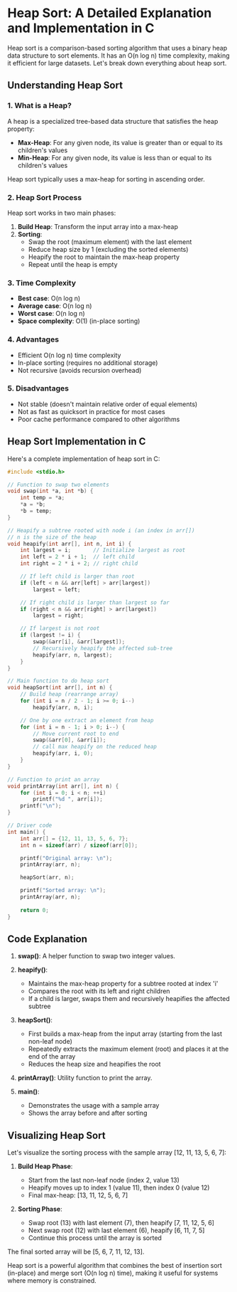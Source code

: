 # Heap Sort: A Detailed Explanation and Implementation in C

Heap sort is a comparison-based sorting algorithm that uses a binary heap data structure to sort elements. It has an O(n log n) time complexity, making it efficient for large datasets. Let's break down everything about heap sort.

## Understanding Heap Sort

### 1. What is a Heap?
A heap is a specialized tree-based data structure that satisfies the heap property:
- **Max-Heap**: For any given node, its value is greater than or equal to its children's values
- **Min-Heap**: For any given node, its value is less than or equal to its children's values

Heap sort typically uses a max-heap for sorting in ascending order.

### 2. Heap Sort Process
Heap sort works in two main phases:
1. **Build Heap**: Transform the input array into a max-heap
2. **Sorting**:
   - Swap the root (maximum element) with the last element
   - Reduce heap size by 1 (excluding the sorted elements)
   - Heapify the root to maintain the max-heap property
   - Repeat until the heap is empty

### 3. Time Complexity
- **Best case**: O(n log n)
- **Average case**: O(n log n)
- **Worst case**: O(n log n)
- **Space complexity**: O(1) (in-place sorting)

### 4. Advantages
- Efficient O(n log n) time complexity
- In-place sorting (requires no additional storage)
- Not recursive (avoids recursion overhead)

### 5. Disadvantages
- Not stable (doesn't maintain relative order of equal elements)
- Not as fast as quicksort in practice for most cases
- Poor cache performance compared to other algorithms

## Heap Sort Implementation in C

Here's a complete implementation of heap sort in C:

```c
#include <stdio.h>

// Function to swap two elements
void swap(int *a, int *b) {
    int temp = *a;
    *a = *b;
    *b = temp;
}

// Heapify a subtree rooted with node i (an index in arr[])
// n is the size of the heap
void heapify(int arr[], int n, int i) {
    int largest = i;       // Initialize largest as root
    int left = 2 * i + 1;  // left child
    int right = 2 * i + 2; // right child

    // If left child is larger than root
    if (left < n && arr[left] > arr[largest])
        largest = left;

    // If right child is larger than largest so far
    if (right < n && arr[right] > arr[largest])
        largest = right;

    // If largest is not root
    if (largest != i) {
        swap(&arr[i], &arr[largest]);
        // Recursively heapify the affected sub-tree
        heapify(arr, n, largest);
    }
}

// Main function to do heap sort
void heapSort(int arr[], int n) {
    // Build heap (rearrange array)
    for (int i = n / 2 - 1; i >= 0; i--)
        heapify(arr, n, i);

    // One by one extract an element from heap
    for (int i = n - 1; i > 0; i--) {
        // Move current root to end
        swap(&arr[0], &arr[i]);
        // call max heapify on the reduced heap
        heapify(arr, i, 0);
    }
}

// Function to print an array
void printArray(int arr[], int n) {
    for (int i = 0; i < n; ++i)
        printf("%d ", arr[i]);
    printf("\n");
}

// Driver code
int main() {
    int arr[] = {12, 11, 13, 5, 6, 7};
    int n = sizeof(arr) / sizeof(arr[0]);

    printf("Original array: \n");
    printArray(arr, n);

    heapSort(arr, n);

    printf("Sorted array: \n");
    printArray(arr, n);
    
    return 0;
}
```

## Code Explanation

1. **swap()**: A helper function to swap two integer values.

2. **heapify()**: 
   - Maintains the max-heap property for a subtree rooted at index 'i'
   - Compares the root with its left and right children
   - If a child is larger, swaps them and recursively heapifies the affected subtree

3. **heapSort()**:
   - First builds a max-heap from the input array (starting from the last non-leaf node)
   - Repeatedly extracts the maximum element (root) and places it at the end of the array
   - Reduces the heap size and heapifies the root

4. **printArray()**: Utility function to print the array.

5. **main()**: 
   - Demonstrates the usage with a sample array
   - Shows the array before and after sorting

## Visualizing Heap Sort

Let's visualize the sorting process with the sample array [12, 11, 13, 5, 6, 7]:

1. **Build Heap Phase**:
   - Start from the last non-leaf node (index 2, value 13)
   - Heapify moves up to index 1 (value 11), then index 0 (value 12)
   - Final max-heap: [13, 11, 12, 5, 6, 7]

2. **Sorting Phase**:
   - Swap root (13) with last element (7), then heapify [7, 11, 12, 5, 6]
   - Next swap root (12) with last element (6), heapify [6, 11, 7, 5]
   - Continue this process until the array is sorted

The final sorted array will be [5, 6, 7, 11, 12, 13].

Heap sort is a powerful algorithm that combines the best of insertion sort (in-place) and merge sort (O(n log n) time), making it useful for systems where memory is constrained.
